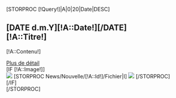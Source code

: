 [STORPROC [!Query!]|A|0|20|Date|DESC]
	<div class="row-fluid">
		<div class="[IF [!A::Image!]]span8[ELSE]span12[/IF] well">
			<h2>[DATE d.m.Y][!A::Date!][/DATE]<br />[!A::Titre!]</h2>
			<p>	[!A::Contenu!]</p>
			<a href="/[!Systeme::CurrentMenu::Url!]/[!A::Url!]" class="btn btn-primary  offset7 span4">Plus de détail</a>
		</div>
		[IF [!A::Image!]]
			<div class="well span4">
				<img class="media-object" src="/[!A::Image!].mini.250x250.jpg" />
				[STORPROC News/Nouvelle/[!A::Id!]/Fichier|I]
					<img class="media-object" src="/[!I::URL!].mini.250x250.jpg" />
				[/STORPROC]
			</div>
		[/IF]
	</div>
[/STORPROC]
